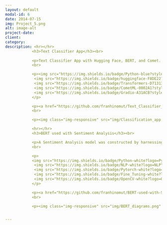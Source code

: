 ```yaml
---
layout: default
modal-id: 6
date: 2014-07-15
img: Project_5.png
alt: image-alt
project-date: 
client: 
category: 
description: <hr></hr>
            <h3>Text Classifier App</h3><br>
            
            <p>Text Classifier App with Hugging Face, BERT, and Comet. This project shows how to build an end-to-end text classification project. The project Fine-tuning the BERT model with the Transformers library for text classification. A web app is built using Gradio.</p>
            <br>

            <p><img src="https://img.shields.io/badge/Python-blue?style=plastic&amp;logo=python&amp;logoColor=white" alt="">
             <img src="https://img.shields.io/badge/huggingface-F8DE22?style=plastic&amp;logo=huggingface&amp;logoColor=white" alt="">
             <img src="https://img.shields.io/badge/Transformers-D71313?style=plastic&amp;logo=transformers&amp;logoColor=white" alt="">
             <img src="https://img.shields.io/badge/CometML-0002A1?style=plastic&amp;logo=cometml&amp;logoColor=white" alt="">
             <img src="https://img.shields.io/badge/Gradio-A31ACB?style=plastic&amp;logo=gradio&amp;logoColor=white" alt="">            
            </p>

            <p><a href="https://github.com/franhinomut/Text_Classifier_App" target="_blank">View code on GitHub</a></p>
            <br>

            <p><img class="img-responsive" src="img/Classification_app.png" alt="profile-pic"></p>

            <hr></hr>
            <h3>BERT used with Sentiment Analysis</h3><br>

            <p>A Sentiment Analysis model was constructed by harnessing the power of pre-trained BERT transformer, a state-of-the-art language model, and applying it to a substantial dataset enriched with smile annotations. This endeavour was executed within the PyTorch Framework, focusing on developing a model for multi-class classification.</p>
            <br>

            <p>
            <img src="https://img.shields.io/badge/Python-white?logo=Python" alt=""> 
             <img src="https://img.shields.io/badge/NLP-white?logo=NLP" alt="Static Badge">
             <img src="https://img.shields.io/badge/Pytorch-white?logo=PyTorch" alt="Static Badge">
             <img src="https://img.shields.io/badge/Fine_Tuning-white?logo=Fine_Tuning" alt="Static Badge">
             <img src="https://img.shields.io/badge/OpenCV-white?logo=OpenCV" alt="Static Badge">
            </p>

            <p><a href="https://github.com/franhinomut/BERT-used-with-Sentiment-Analysis" target="_blank">View code on GitHub</a></p>
            <br>

            <p><img class="img-responsive" src="img/BERT_diagrams.png" alt="profile-pic"></p>


---
```

